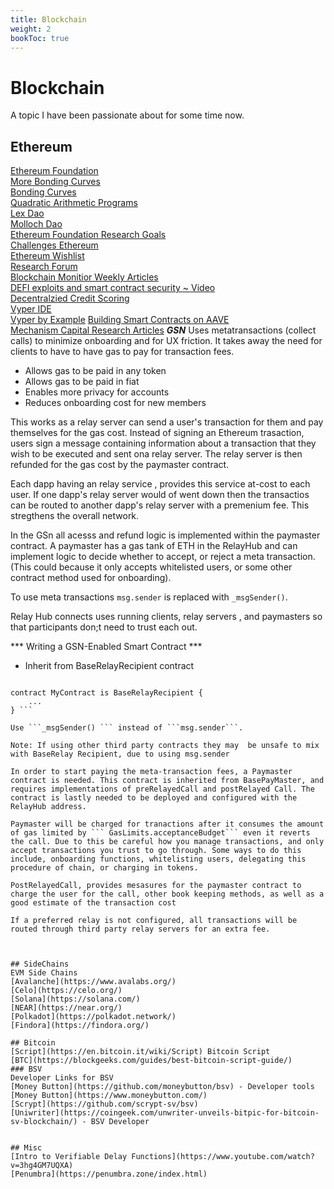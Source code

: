 ```yaml
---
title: Blockchain
weight: 2
bookToc: true
---
```


# Blockchain

 A topic I have been  passionate about for some time now. 

## Ethereum
[Ethereum Foundation](https://ethereum.org/en/)  
[More Bonding Curves](https://blog.aventus.io/more-price-functions-for-token-bonding-curves-cfb1ebb5b659)  
[Bonding Curves](https://medium.com/coinmonks/token-bonding-curves-explained-7a9332198e0e)  
[Quadratic Arithmetic Programs](https://medium.com/@VitalikButerin/quadratic-arithmetic-programs-from-zero-to-hero-f6d558cea649)  
[Lex Dao](https://lexdao.org/#/)  
[Molloch Dao](https://www.molochdao.com/)  
[Ethereum Foundation Research Goals](https://hackmd.io/Mt1zHT61RYOMuJ5OKLuHoA?view)  
[Challenges Ethereum](https://challenges.ethereum.org/)  
[Ethereum Wishlist](https://esp.ethereum.foundation/en/wishlist/)  
[Research Forum](https://ethresear.ch/)  
[Blockchain Monitior Weekly Articles](https://www.theblockchainmonitor.com/)  
[DEFI exploits and smart contract security ~ Video](https://www.youtube.com/watch?v=95_RmIAqRy0)  
[Decentralzied Credit Scoring](https://union.finance/)  
[Vyper IDE](https://vyper.online/)  
[Vyper by Example](https://vyper.readthedocs.io/en/latest/vyper-by-example.html) 
[Building Smart Contracts on AAVE](https://www.chainshot.com/learn/aave)  
[Mechanism Capital Research Articles](https://www.mechanism.capital/)
***GSN***
Uses metatransactions (collect calls) to minimize onboarding and for UX friction. It takes away the need for clients to have to have gas to pay for transaction fees. 
  
- Allows gas to be paid in any token   
- Allows gas to be paid in fiat  
- Enables more privacy for accounts  
- Reduces onboarding cost for new members  

This works as a relay server can send a user's transaction for them and pay themselves for the gas cost. Instead of signing an Ethereum trasaction, users sign a message containing information about a transaction that they wish to be executed and sent ona relay server. The relay server is then refunded for the gas cost by the paymaster contract.  

Each dapp having an relay service , provides this service at-cost to each user. If one dapp's relay server would of went down then the transactios can be routed to another dapp's relay server with a premenium fee. This stregthens the overall network. 

In the GSn all acesss and refund logic is implemented within the paymaster contract. A paymaster has a gas tank of ETH in the RelayHub and can implement logic to decide whether to accept, or reject a meta transaction. (This could because it only accepts whitelisted users, or some other contract method used for onboarding).

To use meta transactions ```msg.sender``` is replaced with ```_msgSender()```.

Relay Hub connects uses running clients, relay servers , and paymasters so that participants don;t need to trust each out. 

*** Writing a GSN-Enabled Smart Contract ***
- Inherit from BaseRelayRecipient contract
``` import "@opengsn/contracts/src/BaseRelayRecipient.sol";

contract MyContract is BaseRelayRecipient {
    ...
} ```

Use ```_msgSender() ``` instead of ```msg.sender```.

Note: If using other third party contracts they may  be unsafe to mix with BaseRelay Recipient, due to using msg.sender

In order to start paying the meta-transaction fees, a Paymaster contract is needed. This contract is inherited from BasePayMaster, and requires implementations of preRelayedCall and postRelayed Call. The contract is lastly needed to be deployed and configured with the RelayHub address. 

Paymaster will be charged for tranactions after it consumes the amount of gas limited by ``` GasLimits.acceptanceBudget``` even it reverts the call. Due to this be careful how you manage transactions, and only accept transactions you trust to go through. Some ways to do this include, onboarding functions, whitelisting users, delegating this procedure of chain, or charging in tokens.

PostRelayedCall, provides mesasures for the paymaster contract to charge the user for the call, other book keeping methods, as well as a good estimate of the transaction cost

If a preferred relay is not configured, all transactions will be routed through third party relay servers for an extra fee.



## SideChains
EVM Side Chains
[Avalanche](https://www.avalabs.org/)  
[Celo](https://celo.org/)  
[Solana](https://solana.com/)  
[NEAR](https://near.org/)  
[Polkadot](https://polkadot.network/)  
[Findora](https://findora.org/)  

## Bitcoin
[Script](https://en.bitcoin.it/wiki/Script) Bitcoin Script  
[BTC](https://blockgeeks.com/guides/best-bitcoin-script-guide/)  
### BSV
Developer Links for BSV  
[Money Button](https://github.com/moneybutton/bsv) - Developer tools    
[Money Button](https://www.moneybutton.com/)  
[Scrypt](https://github.com/scrypt-sv/bsv)  
[Uniwriter](https://coingeek.com/unwriter-unveils-bitpic-for-bitcoin-sv-blockchain/) - BSV Developer  


## Misc
[Intro to Verifiable Delay Functions](https://www.youtube.com/watch?v=3hg4GM7UQXA) 
[Penumbra](https://penumbra.zone/index.html) 


